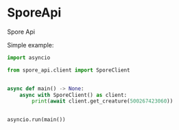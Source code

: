 # SporeApi
Spore Api


Simple example:
```py
import asyncio

from spore_api.client import SporeClient


async def main() -> None:
    async with SporeClient() as client:
        print(await client.get_creature(500267423060))


asyncio.run(main())
```
